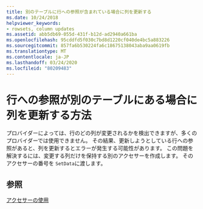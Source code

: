 ```yaml
---
title: 別のテーブルに行への参照が含まれている場合に列を更新する
ms.date: 10/24/2018
helpviewer_keywords:
- rowsets, column updates
ms.assetid: abb5db69-055d-431f-b12d-ad2940a661ba
ms.openlocfilehash: 95cddfd5f030c7bd8d1220cf040de4bc5a883226
ms.sourcegitcommit: 857fa6b530224fa6c18675138043aba9aa0619fb
ms.translationtype: MT
ms.contentlocale: ja-JP
ms.lasthandoff: 03/24/2020
ms.locfileid: "80209483"
---
```

# <a name="updating-a-column-when-another-table-contains-a-reference-to-the-row"></a>行への参照が別のテーブルにある場合に列を更新する方法

プロバイダーによっては、行のどの列が変更されるかを検出できますが、多くのプロバイダーでは使用できません。 その結果、更新しようとしている行への参照があると、列を更新するとエラーが発生する可能性があります。 この問題を解決するには、変更する列だけを保持する別のアクセサーを作成します。 そのアクセサーの番号を `SetData`に渡します。

## <a name="see-also"></a>参照

[アクセサーの使用](../../data/oledb/using-accessors.md)

